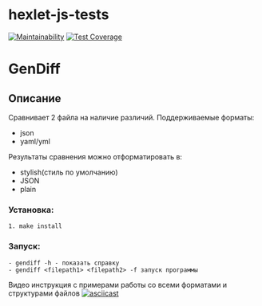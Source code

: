 # hexlet-js-tests
[![Maintainability](https://api.codeclimate.com/v1/badges/c90db697d012b0300bca/maintainability)](https://codeclimate.com/github/prasolovsereja/frontend-project-46/maintainability)
[![Test Coverage](https://api.codeclimate.com/v1/badges/c90db697d012b0300bca/test_coverage)](https://codeclimate.com/github/prasolovsereja/frontend-project-46/test_coverage)
# GenDiff
## Описание
Сравнивает 2 файла на наличие различий. Поддерживаемые форматы:
  - json
  - yaml/yml
  
Результаты сравнения можно отформатировать в:
  - stylish(стиль по умолчанию)
  - JSON
  - plain 
 
### Установка:
    1. make install
### Запуск:
    - gendiff -h - показать справку
    - gendiff <filepath1> <filepath2> -f запуск программы
  Видео инструкция с примерами работы со всеми форматами и структурами файлов
[![asciicast](https://asciinema.org/a/KWlYAwsoouYDAsYGnydiLmfqb.svg)](https://asciinema.org/a/KWlYAwsoouYDAsYGnydiLmfqb)
